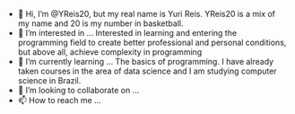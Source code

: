 - 👋 Hi, I’m @YReis20, but my real name is Yuri Reis. YReis20 is a mix of my name and 20 is my number in basketball.
- 👀 I’m interested in ... Interested in learning and entering the programming field to create better professional and personal conditions, but above all, achieve complexity in programming
- 🌱 I’m currently learning ... The basics of programming. I have already taken courses in the area of ​​data science and I am studying computer science in Brazil.
- 💞️ I’m looking to collaborate on ...
- 📫 How to reach me ...

<!---
YReis20/YReis20 is a ✨ special ✨ repository because its `README.md` (this file) appears on your GitHub profile.
You can click the Preview link to take a look at your changes.
--->
